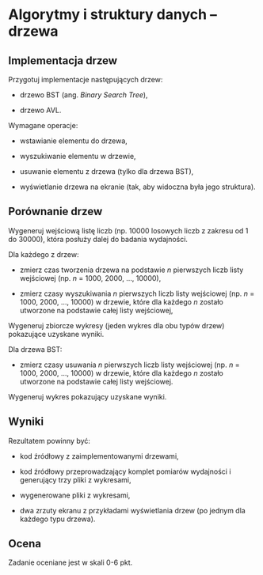 
# Algorytmy i struktury danych – drzewa

## Implementacja drzew

Przygotuj implementacje następujących drzew:

* drzewo BST (ang. *Binary Search Tree*),

* drzewo AVL.

Wymagane operacje:

* wstawianie elementu do drzewa,

* wyszukiwanie elementu w drzewie,

* usuwanie elementu z drzewa (tylko dla drzewa BST),

* wyświetlanie drzewa na ekranie (tak, aby widoczna była jego struktura).

## Porównanie drzew

Wygeneruj wejściową listę liczb (np. 10000 losowych liczb z zakresu od 1 do 30000), która posłuży dalej do badania wydajności.

Dla każdego z drzew:

* zmierz czas tworzenia drzewa na podstawie *n* pierwszych liczb listy wejściowej (np. *n* = 1000, 2000, ..., 10000),

* zmierz czasy wyszukiwania *n* pierwszych liczb listy wejściowej (np. *n* = 1000, 2000, ..., 10000) w drzewie, które dla każdego *n* zostało utworzone na podstawie całej listy wejściowej,

Wygeneruj zbiorcze wykresy (jeden wykres dla obu typów drzew) pokazujące uzyskane wyniki.

Dla drzewa BST:

* zmierz czasy usuwania *n* pierwszych liczb listy wejściowej (np. *n* = 1000, 2000, ..., 10000) w drzewie, które dla każdego *n* zostało utworzone na podstawie całej listy wejściowej.

Wygeneruj wykres pokazujący uzyskane wyniki.

## Wyniki

Rezultatem powinny być:

* kod źródłowy z zaimplementowanymi drzewami,

* kod źródłowy przeprowadzający komplet pomiarów wydajności i generujący trzy pliki z wykresami,

* wygenerowane pliki z wykresami,

* dwa zrzuty ekranu z przykładami wyświetlania drzew (po jednym dla każdego typu drzewa).

## Ocena

Zadanie oceniane jest w skali 0-6 pkt.